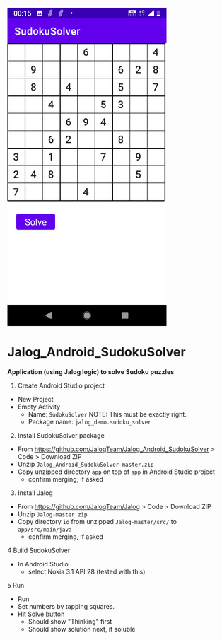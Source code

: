 ![alt text](https://github.com/JalogTeam/Jalog_Android_SudokuSolver/raw/master/doc/SudokuSolver_screenshot.jpg "Screenshot")
# Jalog_Android_SudokuSolver
**Application (using Jalog logic) to solve Sudoku puzzles**
1. Create Android Studio project
  * New Project
  * Empty Activity
    - Name: `SudokuSolver` NOTE: This must be exactly right.
    - Package name: `jalog_demo.sudoku_solver`

2. Install SudokuSolver package
  * From https://github.com/JalogTeam/Jalog_Android_SudokuSolver > Code > Download ZIP
  * Unzip `Jalog_Android_SudokuSolver-master.zip`
  * Copy unzipped directory `app` on top of `app` in Android Studio project
    - confirm merging, if asked

3. Install Jalog
  * From https://github.com/JalogTeam/Jalog > Code > Download ZIP
  * Unzip `Jalog-master.zip` 
  * Copy directory `io` from unzipped `Jalog-master/src/` to `app/src/main/java`
    - confirm merging, if asked

4 Build SudokuSolver
  * In Android Studio 
    - select Nokia 3.1 API 28 (tested with this)

5 Run   
  * Run 
  * Set numbers by tapping squares.
  * Hit Solve button
    - Should show "Thinking" first
    - Should show solution next, if soluble
    
